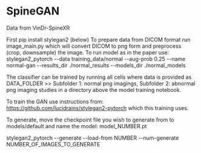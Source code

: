 # SpineGAN

Data from VinDr-SpineXR

First pip install stylegan2 (below)
To prepare data from DICOM format run image_main.py which will convert DICOM to png form and preprocess (crop, downsample) the image.
To run model as in the paper use:
stylegan2_pytorch --data training_data/normal --aug-prob 0.25 --name normal-gan --results_dir ./normal_results --models_dir ./normal_models

The classifier can be trained by running all cells where data is provided as DATA_FOLDER >> Subfolder 1: normal png imagings, Subfolder 2: abnormal png imaging
studies in a directory above the model training notebook.

To train the GAN use instructions from: https://github.com/lucidrains/stylegan2-pytorch which this training uses.


To generate, move the checkpoint file you wish to generate from to models/default and name the model: model_NUMBER.pt

stylegan2_pytorch --generate --load-from NUMBER --num-generate NUMBER_OF_IMAGES_TO_GENERATE
